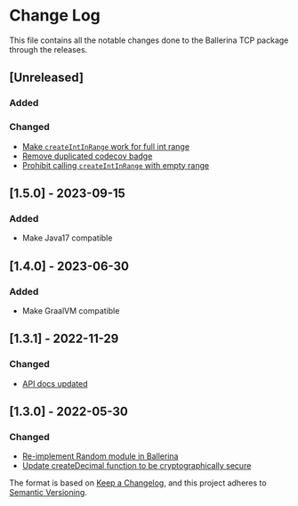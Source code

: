 # Change Log
This file contains all the notable changes done to the Ballerina TCP package through the releases.

## [Unreleased]

### Added

### Changed

- [Make `createIntInRange` work for full int range ](https://github.com/ballerina-platform/ballerina-standard-library/issues/4744)
- [Remove duplicated codecov badge](https://github.com/ballerina-platform/ballerina-standard-library/issues/4893)
- [Prohibit calling `createIntInRange` with empty range](https://github.com/ballerina-platform/ballerina-standard-library/issues/4892)

## [1.5.0] - 2023-09-15

### Added
- Make Java17 compatible

## [1.4.0] - 2023-06-30

### Added
- Make GraalVM compatible

## [1.3.1] - 2022-11-29

### Changed
- [API docs updated](https://github.com/ballerina-platform/ballerina-standard-library/issues/3463)

## [1.3.0] - 2022-05-30

### Changed
- [Re-implement Random module in Ballerina](https://github.com/ballerina-platform/ballerina-standard-library/issues/2661)
- [Update createDecimal function to be cryptographically secure](https://github.com/ballerina-platform/ballerina-standard-library/issues/2876)

The format is based on [Keep a Changelog](https://keepachangelog.com/en/1.0.0/), and this project adheres to [Semantic Versioning](https://semver.org/spec/v2.0.0.html).
